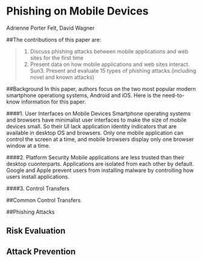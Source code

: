Phishing on Mobile Devices
====
Adrienne Porter Felt, David Wagner

##The contributions of this paper are:
> 1. Discuss phishing attacks between mobile applications and web sites for the first time
> 2. Present data on how mobile applications and web sites interact.
> Sun3. Present and evaluate 15 types of phishing attacks.(including novel and known attacks)

##Background
  In this paper, authors focus on the two most popular modern smartphone operationg systems, Android and iOS.
  Here is the need-to-know information for this paper.

####1. User Interfaces on Mobile Devices
  Smartphone operating systems and browsers have minimalist user interfaces to make the size of mobile devices small.
  So their UI lack application identity indicators that are available in desktop OS and browsers.
  Only one mobile application can control the screen at a time, and mobile browsers display only one browser window at a time.
  
####2. Platform Security
  Mobile applications are less trusted than their desktop cuonterparts.
  Applications are isolated from each other by default.
  Google and Apple prevent users from installing malware by controlling how users install applications.
  
####3. Control Transfers

##Common Control Transfers

##Phishing Attacks

## Risk Evaluation

## Attack Prevention

